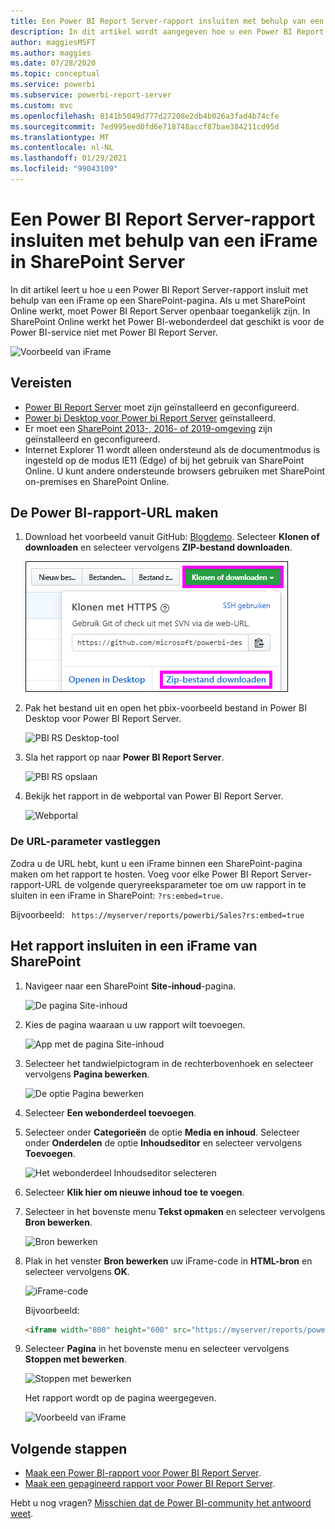 ```yaml
---
title: Een Power BI Report Server-rapport insluiten met behulp van een iFrame in SharePoint Server
description: In dit artikel wordt aangegeven hoe u een Power BI Report Server-rapport insluit met behulp van een iFrame in SharePoint Server
author: maggiesMSFT
ms.author: maggies
ms.date: 07/28/2020
ms.topic: conceptual
ms.service: powerbi
ms.subservice: powerbi-report-server
ms.custom: mvc
ms.openlocfilehash: 8141b5049d777d27208e2db4b026a3fad4b74cfe
ms.sourcegitcommit: 7ed995eed0fd6e718748accf87bae384211cd95d
ms.translationtype: MT
ms.contentlocale: nl-NL
ms.lasthandoff: 01/29/2021
ms.locfileid: "99043109"
---
```

# <a name="embed-a-power-bi-report-server-report-using-an-iframe-in-sharepoint-server"></a>Een Power BI Report Server-rapport insluiten met behulp van een iFrame in SharePoint Server

In dit artikel leert u hoe u een Power BI Report Server-rapport insluit met behulp van een iFrame op een SharePoint-pagina. Als u met SharePoint Online werkt, moet Power BI Report Server openbaar toegankelijk zijn. In SharePoint Online werkt het Power BI-webonderdeel dat geschikt is voor de Power BI-service niet met Power BI Report Server.  

![Voorbeeld van iFrame](media/quickstart-embed/quickstart_embed_01.png)

## <a name="prerequisites"></a>Vereisten
* [Power BI Report Server](https://powerbi.microsoft.com/report-server/) moet zijn geïnstalleerd en geconfigureerd.
* [Power bi Desktop voor Power bi Report Server](install-powerbi-desktop.md) geïnstalleerd.
* Er moet een [SharePoint 2013-, 2016- of 2019-omgeving](/sharepoint/install/install) zijn geïnstalleerd en geconfigureerd.
* Internet Explorer 11 wordt alleen ondersteund als de documentmodus is ingesteld op de modus IE11 (Edge) of bij het gebruik van SharePoint Online. U kunt andere ondersteunde browsers gebruiken met SharePoint on-premises en SharePoint Online.

## <a name="create-the-power-bi-report-url"></a>De Power BI-rapport-URL maken

1. Download het voorbeeld vanuit GitHub: [Blogdemo](https://github.com/Microsoft/powerbi-desktop-samples). Selecteer **Klonen of downloaden** en selecteer vervolgens **ZIP-bestand downloaden**.

    ![PBIX-voorbeeldbestand downloaden](media/quickstart-embed/quickstart_embed_14.png)

2. Pak het bestand uit en open het pbix-voorbeeld bestand in Power BI Desktop voor Power BI Report Server.

    ![PBI RS Desktop-tool](media/quickstart-embed/quickstart_embed_02.png)

3. Sla het rapport op naar **Power BI Report Server**. 

    ![PBI RS opslaan](media/quickstart-embed/quickstart_embed_03.png)

4. Bekijk het rapport in de webportal van Power BI Report Server.

    ![Webportal](media/quickstart-embed/quickstart_embed_04.png)

### <a name="capture-the-url-parameter"></a>De URL-parameter vastleggen

Zodra u de URL hebt, kunt u een iFrame binnen een SharePoint-pagina maken om het rapport te hosten. Voeg voor elke Power BI Report Server-rapport-URL de volgende queryreeksparameter toe om uw rapport in te sluiten in een iFrame in SharePoint: `?rs:embed=true`.

   Bijvoorbeeld:
    ``` 
    https://myserver/reports/powerbi/Sales?rs:embed=true
    ```
## <a name="embed-the-report-in-a-sharepoint-iframe"></a>Het rapport insluiten in een iFrame van SharePoint

1. Navigeer naar een SharePoint **Site-inhoud**-pagina.

    ![De pagina Site-inhoud](media/quickstart-embed/quickstart_embed_05.png)

2. Kies de pagina waaraan u uw rapport wilt toevoegen.

    ![App met de pagina Site-inhoud](media/quickstart-embed/quickstart_embed_06.png)

3. Selecteer het tandwielpictogram in de rechterbovenhoek en selecteer vervolgens **Pagina bewerken**.

    ![De optie Pagina bewerken](media/quickstart-embed/quickstart_embed_07.png)

4. Selecteer **Een webonderdeel toevoegen**.

5. Selecteer onder **Categorieën** de optie **Media en inhoud**. Selecteer onder **Onderdelen** de optie **Inhoudseditor** en selecteer vervolgens **Toevoegen**.

    ![Het webonderdeel Inhoudseditor selecteren](media/quickstart-embed/quickstart_embed_09.png)

6. Selecteer **Klik hier om nieuwe inhoud toe te voegen**.

7. Selecteer in het bovenste menu **Tekst opmaken** en selecteer vervolgens **Bron bewerken**.

     ![Bron bewerken](media/quickstart-embed/quickstart_embed_11.png)

8. Plak in het venster **Bron bewerken** uw iFrame-code in **HTML-bron** en selecteer vervolgens **OK**.

    ![iFrame-code](media/quickstart-embed/quickstart_embed_12.png)

     Bijvoorbeeld:
     ```html
     <iframe width="800" height="600" src="https://myserver/reports/powerbi/Sales?rs:embed=true" frameborder="0" allowFullScreen="true"></iframe>
     ```

9. Selecteer **Pagina** in het bovenste menu en selecteer vervolgens **Stoppen met bewerken**.

    ![Stoppen met bewerken](media/quickstart-embed/quickstart_embed_13.png)

    Het rapport wordt op de pagina weergegeven.

    ![Voorbeeld van iFrame](media/quickstart-embed/quickstart_embed_01.png)

## <a name="next-steps"></a>Volgende stappen

- [Maak een Power BI-rapport voor Power BI Report Server](quickstart-create-powerbi-report.md).  
- [Maak een gepagineerd rapport voor Power BI Report Server](quickstart-create-paginated-report.md).  

Hebt u nog vragen? [Misschien dat de Power BI-community het antwoord weet](https://community.powerbi.com/).